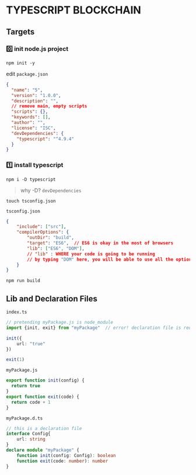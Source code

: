 # TYPESCRIPT BLOCKCHAIN

## Targets

### 0️⃣ init node.js project

```shell
npm init -y
```

edit `package.json`

```json
{
  "name": "5",
  "version": "1.0.0",
  "description": "",
  // remove main, empty scripts
  "scripts": {},
  "keywords": [],
  "author": "",
  "license": "ISC",
  "devDependencies": {
    "typescript": "^4.9.4"
  }
}
```

### 1️⃣ install typescript

```shell
npm i -D typescript
```

> why -D? `devDependencies`

```shell
touch tsconfig.json
```

`tsconfig.json`

```json
{
    "include": ["src"],
    "compilerOptions": {
        "outDir": "build",
        "target": "ES6",  // ES6 is okay in the most of browsers
        "lib": ["ES6", "DOM"],
        // "lib" : WHERE your code is going to be running
        // by typing "DOM" here, you will be able to use all the options of window, document, localStorage ... in TypeScript (bundled library *declaration* files)
    }
}
```

```shell
npm run build
```

## Lib and Declaration Files

`index.ts`

```ts
// pretending myPackage.js is node_module
import {init, exit} from "myPackage"  // error! declaration file is required!

init({
    url: "true"
})

exit(1)
```

`myPackage.js`

```js
export function init(config) {
  return true
}
export function exit(code) {
  return code + 1
}
```

`myPackage.d.ts`

```ts
// this is a declaration file
interface Config{
    url: string
}
declare module "myPackage" {
    function init(config: Config): boolean
    function exit(code: number): number
}
```
